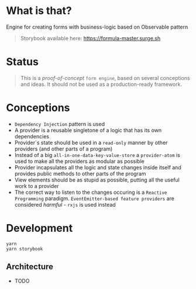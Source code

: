 # What is that?

Engine for creating forms with business-logic based on Observable pattern

> Storybook available here: https://formula-master.surge.sh

# Status
> This is a _proof-of-concept_ `form engine`, based on several conceptions and ideas. It should not be used as a production-ready framework. 

# Conceptions
- `Dependency Injection` pattern is used
- A provider is a reusable singletone of a logic that has its own dependencies
- Provider\`s state should be used in a `read-only` manner by other providers (and other parts of a program)
- Instead of a big `all-in-one-data-key-value-store` a `provider-atom` is used to make all the providers as modular as possible
- Provider incapsulates all the logic and state changes inside itself and provides public methods to other parts of the program
- View elements should be as stupid as possible, putting all the useful work to a provider
- The correct way to listen to the changes occuring is a `Reactive Programming` paradigm. `EventEmitter-based feature providers` are considered _harmful_ - `rxjs` is used instead

# Development
```
yarn 
yarn storybook
```

## Architecture
- TODO
